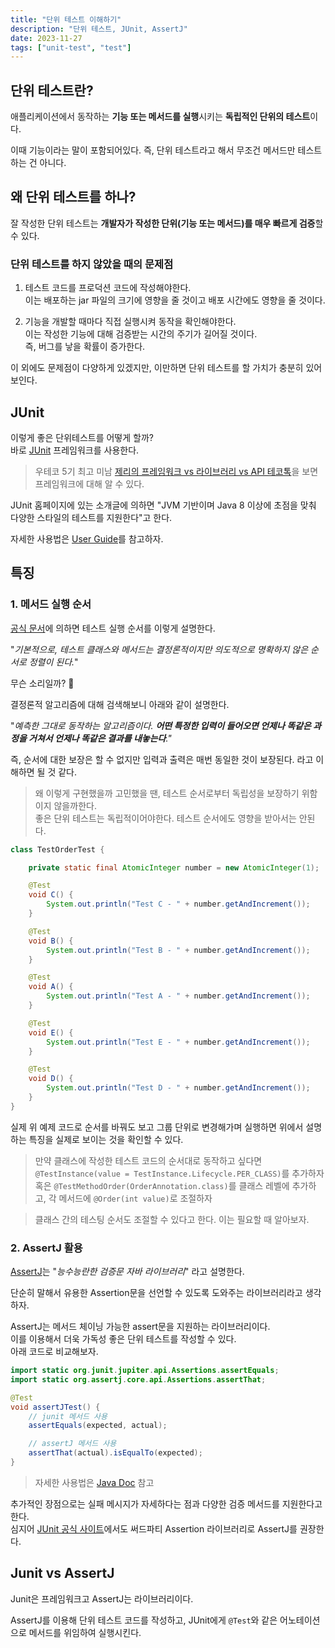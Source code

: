 ```yaml
---
title: "단위 테스트 이해하기"
description: "단위 테스트, JUnit, AssertJ"
date: 2023-11-27
tags: ["unit-test", "test"]
---
```


## 단위 테스트란?

애플리케이션에서 동작하는 **기능 또는 메서드를 실행**시키는 **독립적인 단위의 테스트**이다.

이때 기능이라는 말이 포함되어있다. 즉, 단위 테스트라고 해서 무조건 메서드만 테스트하는 건 아니다.

## 왜 단위 테스트를 하나?

잘 작성한 단위 테스트는 **개발자가 작성한 단위(기능 또는 메서드)를 매우 빠르게 검증**할 수 있다.

### 단위 테스트를 하지 않았을 때의 문제점

1. 테스트 코드를 프로덕션 코드에 작성해야한다.<br>
   이는 배포하는 jar 파일의 크기에 영향을 줄 것이고 배포 시간에도 영향을 줄 것이다.

2. 기능을 개발할 때마다 직접 실행시켜 동작을 확인해야한다.<br>
   이는 작성한 기능에 대해 검증받는 시간의 주기가 길어질 것이다.<br>
   즉, 버그를 낳을 확률이 증가한다.

이 외에도 문제점이 다양하게 있겠지만, 이만하면 단위 테스트를 할 가치가 충분히 있어보인다.

## JUnit

이렇게 좋은 단위테스트를 어떻게 할까?<br>
바로 [JUnit](https://junit.org/junit5/) 프레임워크를 사용한다.

> 우테코 5기 최고 미남 [제리의 프레임워크 vs 라이브러리 vs API 테코톡](https://youtu.be/yKEwNVbAFC0?feature=shared)을 보면 프레임워크에 대해 알 수 있다.

JUnit 홈페이지에 있는 소개글에 의하면 "JVM 기반이며 Java 8 이상에 초점을 맞춰 다양한 스타일의 테스트를 지원한다"고 한다.

자세한 사용법은 [User Guide](https://junit.org/junit5/docs/current/user-guide/)를 참고하자.

## 특징
### 1. 메서드 실행 순서

[공식 문서](https://junit.org/junit5/docs/current/user-guide/#writing-tests-test-execution-order)에 의하면 테스트 실행 순서를 이렇게 설명한다.

"_기본적으로, 테스트 클래스와 메서드는 결정론적이지만 의도적으로 명확하지 않은 순서로 정렬이 된다._"

무슨 소리일까? 🤔

결정론적 알고리즘에 대해 검색해보니 아래와 같이 설명한다.

"_예측한 그대로 동작하는 알고리즘이다. **어떤 특정한 입력이 들어오면 언제나 똑같은 과정을 거쳐서 언제나 똑같은 결과를 내놓는다**."_

즉, 순서에 대한 보장은 할 수 없지만 입력과 출력은 매번 동일한 것이 보장된다. 라고 이해하면 될 것 같다.

> 왜 이렇게 구현했을까 고민했을 땐, 테스트 순서로부터 독립성을 보장하기 위함이지 않을까한다.<br>
> 좋은 단위 테스트는 독립적이어야한다. 테스트 순서에도 영향을 받아서는 안된다.

```java
class TestOrderTest {

    private static final AtomicInteger number = new AtomicInteger(1);

    @Test
    void C() {
        System.out.println("Test C - " + number.getAndIncrement());
    }

    @Test
    void B() {
        System.out.println("Test B - " + number.getAndIncrement());
    }

    @Test
    void A() {
        System.out.println("Test A - " + number.getAndIncrement());
    }

    @Test
    void E() {
        System.out.println("Test E - " + number.getAndIncrement());
    }

    @Test
    void D() {
        System.out.println("Test D - " + number.getAndIncrement());
    }
}
```

실제 위 예제 코드로 순서를 바꿔도 보고 그룹 단위로 변경해가며 실행하면 위에서 설명하는 특징을 실제로 보이는 것을 확인할 수 있다.

> 만약 클래스에 작성한 테스트 코드의 순서대로 동작하고 싶다면 `@TestInstance(value = TestInstance.Lifecycle.PER_CLASS)`를 추가하자<br>
> 혹은 `@TestMethodOrder(OrderAnnotation.class)`를 클래스 레벨에 추가하고, 각 메서드에 `@Order(int value)`로 조절하자

> 클래스 간의 테스팅 순서도 조절할 수 있다고 한다. 이는 필요할 때 알아보자.

### 2. AssertJ 활용

[AssertJ](http://joel-costigliola.github.io/assertj/assertj-core-quick-start.html)는 "_능수능란한 검증문 자바 라이브러리_" 라고 설명한다.

단순히 말해서 유용한 Assertion문을 선언할 수 있도록 도와주는 라이브러리라고 생각하자.

AssertJ는 메서드 체이닝 가능한 assert문을 지원하는 라이브러리이다.<br>
이를 이용해서 더욱 가독성 좋은 단위 테스트를 작성할 수 있다.<br>
아래 코드로 비교해보자.

```java
import static org.junit.jupiter.api.Assertions.assertEquals;
import static org.assertj.core.api.Assertions.assertThat;

@Test
void assertJTest() {
    // junit 메서드 사용
    assertEquals(expected, actual);

    // assertJ 메서드 사용
    assertThat(actual).isEqualTo(expected);
}
```

> 자세한 사용법은 [Java Doc](http://javadoc.io/doc/org.assertj/assertj-core) 참고

추가적인 장점으로는 실패 메시지가 자세하다는 점과 다양한 검증 메서드를 지원한다고 한다.<br>
심지어 [JUnit 공식 사이트](https://junit.org/junit5/docs/current/user-guide/#writing-tests-assertions-third-party)에서도 써드파티 Assertion 라이브러리로 AssertJ를 권장한다.

## Junit vs AssertJ

Junit은 프레임워크고 AssertJ는 라이브러리이다.

AssertJ를 이용해 단위 테스트 코드를 작성하고, JUnit에게 `@Test`와 같은 어노테이션으로 메서드를 위임하여 실행시킨다. 